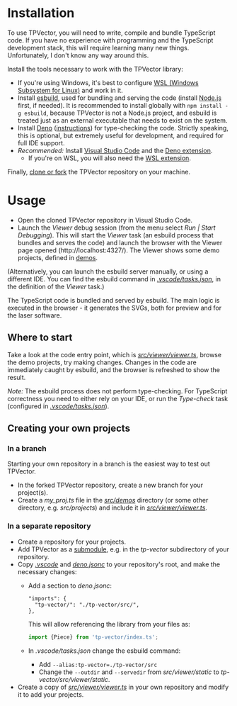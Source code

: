 # Installation

To use TPVector, you will need to write, compile and bundle TypeScript code. If
you have no experience with programming and the TypeScript development stack,
this will require learning many new things. Unfortunately, I don't know any way
around this.

Install the tools necessary to work with the TPVector library:

- If you're using Windows, it's best to configure
  [WSL (Windows Subsystem for Linux)](https://learn.microsoft.com/en-us/windows/wsl/)
  and work in it.
- Install [esbuild](https://esbuild.github.io/), used for bundling and serving
  the code (install [Node.js](https://nodejs.org/) first, if needed). It is
  recommended to install globally with `npm install -g esbuild`, because
  TPVector is not a Node.js project, and esbuild is treated just as an external
  executable that needs to exist on the system.
- Install [Deno](https://deno.land/)
  ([instructions](https://deno.land/manual/getting_started/installation)) for
  type-checking the code. Strictly speaking, this is optional, but extremely
  useful for development, and required for full IDE support.
- _Recommended:_ Install [Visual Studio Code](https://code.visualstudio.com/)
  and the
  [Deno extension](https://marketplace.visualstudio.com/items?itemName=denoland.vscode-deno).
  - If you're on WSL, you will also need the
    [WSL extension](https://marketplace.visualstudio.com/items?itemName=ms-vscode-remote.remote-wsl).

Finally,
[clone or fork](https://docs.github.com/en/get-started/quickstart/fork-a-repo)
the TPVector repository on your machine.

# Usage

- Open the cloned TPVector repository in Visual Studio Code.
- Launch the _Viewer_ debug session (from the menu select _Run | Start
  Debugging_). This will start the _Viewer_ task (an esbuild process that
  bundles and serves the code) and launch the browser with the Viewer page
  opened (http://localhost:4327/). The Viewer shows some demo projects, defined
  in [demos](../src/demos/).

(Alternatively, you can launch the esbuild server manually, or using a different
IDE. You can find the esbuild command in
[_.vscode/tasks.json_](../.vscode/tasks.json), in the definition of the _Viewer_
task.)

The TypeScript code is bundled and served by esbuild. The main logic is executed
in the browser - it generates the SVGs, both for preview and for the laser
software.

## Where to start

Take a look at the code entry point, which is
[_src/viewer/viewer.ts_](../src/viewer/viewer.ts), browse the demo projects, try
making changes. Changes in the code are immediately caught by esbuild, and the
browser is refreshed to show the result.

_Note:_ The esbuild process does not perform type-checking. For TypeScript
correctness you need to either rely on your IDE, or run the _Type-check_ task
(configured in [_.vscode/tasks.json_](../.vscode/tasks.json)).

## Creating your own projects

### In a branch

Starting your own repository in a branch is the easiest way to test out
TPVector.

- In the forked TPVector repository, create a new branch for your project(s).
- Create a _my_proj.ts_ file in the [_src/demos_](../src/demos) directory (or
  some other directory, e.g. _src/projects_) and include it in
  [_src/viewer/viewer.ts_](../src/viewer/viewer.ts).

### In a separate repository

- Create a repository for your projects.
- Add TPVector as a
  [submodule](https://git-scm.com/book/en/v2/Git-Tools-Submodules), e.g. in the
  _tp-vector_ subdirectory of your repository.
- Copy [_.vscode_](../.vscode) and [_deno.jsonc_](../deno.jsonc) to your
  repository's root, and make the necessary changes:
  - Add a section to _deno.jsonc_:

    ```
    "imports": {
      "tp-vector/": "./tp-vector/src/",
    },
    ```

    This will allow referencing the library from your files as:

    <!-- deno-fmt-ignore -->
    ```ts
    import {Piece} from 'tp-vector/index.ts';
    ```

  - In _.vscode/tasks.json_ change the esbuild command:
    - Add `--alias:tp-vector=./tp-vector/src`
    - Change the `--outdir` and `--servedir` from _src/viewer/static_ to
      _tp-vector/src/viewer/static_.
- Create a copy of [_src/viewer/viewer.ts_](../src/viewer/viewer.ts) in your own
  repository and modify it to add your projects.
